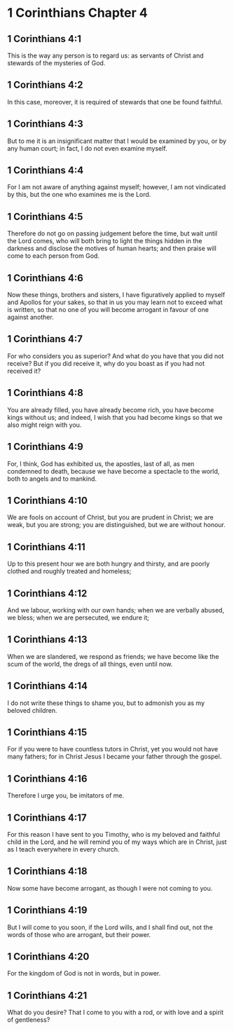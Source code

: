 # 1 Corinthians Chapter 4

## 1 Corinthians 4:1

This is the way any person is to regard us: as servants of Christ and stewards of the mysteries of God.

## 1 Corinthians 4:2

In this case, moreover, it is required of stewards that one be found faithful.

## 1 Corinthians 4:3

But to me it is an insignificant matter that I would be examined by you, or by any human court; in fact, I do not even examine myself.

## 1 Corinthians 4:4

For I am not aware of anything against myself; however, I am not vindicated by this, but the one who examines me is the Lord.

## 1 Corinthians 4:5

Therefore do not go on passing judgement before the time, but wait until the Lord comes, who will both bring to light the things hidden in the darkness and disclose the motives of human hearts; and then praise will come to each person from God.

## 1 Corinthians 4:6

Now these things, brothers and sisters, I have figuratively applied to myself and Apollos for your sakes, so that in us you may learn not to exceed what is written, so that no one of you will become arrogant in favour of one against another.

## 1 Corinthians 4:7

For who considers you as superior? And what do you have that you did not receive? But if you did receive it, why do you boast as if you had not received it?

## 1 Corinthians 4:8

You are already filled, you have already become rich, you have become kings without us; and indeed, I wish that you had become kings so that we also might reign with you.

## 1 Corinthians 4:9

For, I think, God has exhibited us, the apostles, last of all, as men condemned to death, because we have become a spectacle to the world, both to angels and to mankind.

## 1 Corinthians 4:10

We are fools on account of Christ, but you are prudent in Christ; we are weak, but you are strong; you are distinguished, but we are without honour.

## 1 Corinthians 4:11

Up to this present hour we are both hungry and thirsty, and are poorly clothed and roughly treated and homeless;

## 1 Corinthians 4:12

And we labour, working with our own hands; when we are verbally abused, we bless; when we are persecuted, we endure it;

## 1 Corinthians 4:13

When we are slandered, we respond as friends; we have become like the scum of the world, the dregs of all things, even until now.

## 1 Corinthians 4:14

I do not write these things to shame you, but to admonish you as my beloved children.

## 1 Corinthians 4:15

For if you were to have countless tutors in Christ, yet you would not have many fathers; for in Christ Jesus I became your father through the gospel.

## 1 Corinthians 4:16

Therefore I urge you, be imitators of me.

## 1 Corinthians 4:17

For this reason I have sent to you Timothy, who is my beloved and faithful child in the Lord, and he will remind you of my ways which are in Christ, just as I teach everywhere in every church.

## 1 Corinthians 4:18

Now some have become arrogant, as though I were not coming to you.

## 1 Corinthians 4:19

But I will come to you soon, if the Lord wills, and I shall find out, not the words of those who are arrogant, but their power.

## 1 Corinthians 4:20

For the kingdom of God is not in words, but in power.

## 1 Corinthians 4:21

What do you desire? That I come to you with a rod, or with love and a spirit of gentleness?
